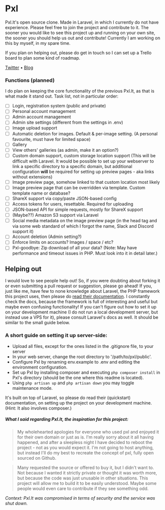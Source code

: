 # Pxl
Pxl.lt's open source clone. Made in Laravel, in which I currently do not have experience.
Please feel free to join the project and contribute to it. The sooner you would like
to see this project up and running on your own site, the sooner you should help us out
and contribute! Currently I am working on this by myself, in my spare time.

If you plan on helping out, please do get in touch so I can set up a Trello board to plan some kind of roadmap.

[Twitter](https://twitter.com/MaxKorlaar) &bull; [Blog](https://maxkorlaar.com/blog)


### Functions (planned)
I do plan on keeping the core functionality of the previous Pxl.lt, as that is what made it stand out.
Task list, not in particular order:
- [ ] Login, registration system (public and private)
- [ ] Personal account management
- [ ] Admin account management
- [ ] Admin site settings (different from the settings in .env)
- [ ] Image upload support
- [ ] Automatic deletion for images. Default & per-image setting. (A personal favourite, must have for limited space)
- [ ] Gallery
- [ ] View others' galleries (as admin, make it an option?)
- [ ] Custom domain support, custom storage location support (This will be difficult with Laravel.
It would be possible to set up your webserver to link a specific directory to a specific domain,
but additional configuration **will** be required for setting up preview pages - aka links without extensions)
- [ ] Image preview page, somehow linked to that custom location most likely
- [ ] Image preview page that can be overridden via template. Custom template name or database?
- [ ] ShareX support via copy/paste JSON-based config
- [ ] Access tokens for users, resettable. Required for uploading
- [ ] JSON-based API for simple requests, mostly for ShareX support
- [ ] (Maybe??) Amazon S3 support via Laravel
- [ ] Social media metadata on the image preview page (in the head tag and via some web standard of which I
forgot the name, Slack and Discord support it)
- [ ] Account deletion (Admin setting?)
- [ ] Enforce limits on accounts? Images / space / etc?
- [ ] Pxl-goodbye: Zip download of all your data? (Note:
May have performance and timeout issues in PHP. Must look into it in detail later.)

## Helping out
I would love to see people help out! So, if you were doubting about forking it or even submitting
a pull request or suggestion, please go ahead!
If you, just like me, have few to none knowledge about Laravel, the PHP framework this project uses,
then please do [read their documentation](https://laravel.com/docs/master). I constantly check the docs, because
the framework is full of interesting and useful but maybe even confusing functionality!
If you can't figure out how to set it up on your development machine (I do not run a local development server,
but instead use a VPS for it), please consult Laravel's docs as well.
It should be similar to the small guide below.

### A short guide on setting it up server-side:
* Upload all files, except for the ones listed in the .gitignore file, to your server
* In your web server, change the root directory to '/path/to/pxl/public'.
* Configure Pxl by renaming env.example to .env and editing the environment configuration.
* Set up Pxl by installing composer and executing `php composer install` in Pxl's directory
(should be the one where this readme is located).
* Using `php artisan up` and `php artisan down` you may toggle maintenance mode.

It's built on top of Laravel, so please do read their (quickstart) documentation,
on setting up the project on your development machine. (Hint: It also involves composer.)

##### What I said regarding Pxl.lt, the inspiration for this project:


>My wholehearted apologies for everyone who used pxl and enjoyed it for their own domain or just as is. I'm really sorry about it all having happened, and after a sleepless night I have decided to reboot the project - not as you would expect it. I'm not going to host anything, but instead I'll do my best to recreate the concept of pxl, fully open sourced on Github.

>Many requested the source or offered to buy it, but I didn't want to. Not because I wanted it strictly private or thought it was worth more, but because the code was just unusable in other situations. This project will allow me to build it to be easily understood. Maybe some people would even care to contribute if they see something odd.

_Context: Pxl.lt was compromised in terms of security and the service was shut down._
